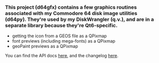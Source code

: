 ### This project (d64gfx) contains a few graphics routines associated with my Commodore 64 disk image utilities (d64py). They're used by my DiskWrangler (q.v.), and are in a separate library because they're Qt6-specific.

* getting the icon from a GEOS file as a QPixmap
* font previews (including mega-fonts) as a QPixmap
* geoPaint previews as a QPixmap

You can find the API docs [here](https://www.lyonlabs.org/pydoc/d64gfx/), and the changelog [here](https://gitlab.com/Cenbe/d64gfx/-/blob/master/revision.history?ref_type=heads).

